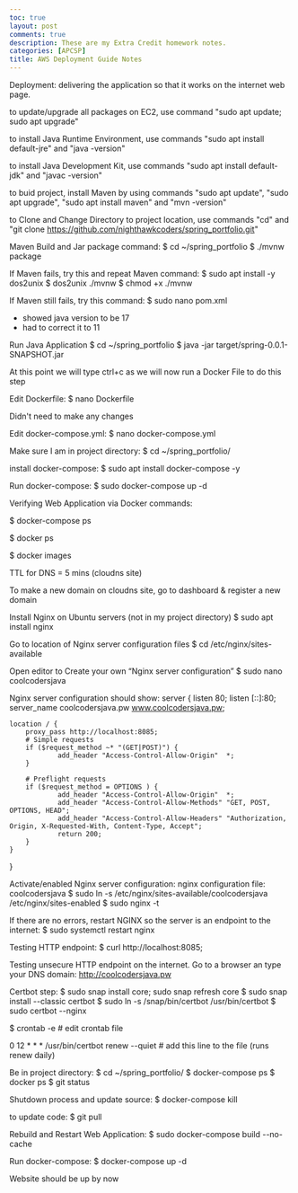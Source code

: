 ```yaml
---
toc: true
layout: post
comments: true
description: These are my Extra Credit homework notes.
categories: [APCSP]
title: AWS Deployment Guide Notes
---
```


Deployment: delivering the application so that it works on the internet web page.

to update/upgrade all packages on EC2, use command "sudo apt update; sudo apt upgrade"

to install Java Runtime Environment, use commands "sudo apt install default-jre" and "java -version"

to install Java Development Kit, use commands "sudo apt install default-jdk" and "javac -version"

to buid project, install Maven by using commands "sudo apt update", "sudo apt upgrade", "sudo apt install maven" and "mvn -version"

to Clone and Change Directory to project location, use commands "cd" and "git clone https://github.com/nighthawkcoders/spring_portfolio.git"

Maven Build and Jar package command: 
$ cd ~/spring_portfolio
$ ./mvnw package

If Maven fails, try this and repeat Maven command:
$ sudo apt install -y dos2unix
$ dos2unix ./mvnw
$ chmod +x ./mvnw

If Maven still fails, try this command:
$ sudo nano pom.xml

 - showed java version to be 17
 - had to correct it to 11

Run Java Application
$ cd ~/spring_portfolio
$ java -jar target/spring-0.0.1-SNAPSHOT.jar

At this point we will type ctrl+c as we will now run a Docker File to do this step

Edit Dockerfile:
$ nano Dockerfile

Didn't need to make any changes

Edit docker-compose.yml:
$ nano docker-compose.yml

Make sure I am in project directory:
$ cd ~/spring_portfolio/

install docker-compose:
$ sudo apt install docker-compose -y

Run docker-compose: 
$ sudo docker-compose up -d

Verifying Web Application via Docker commands:

$ docker-compose ps

$ docker ps

$ docker images

TTL for DNS = 5 mins (cloudns site)

To make a new domain on cloudns site, go to dashboard & register a new domain



Install Nginx on Ubuntu servers (not in my project directory)
$ sudo apt install nginx

Go to location of Nginx server configuration files
$ cd /etc/nginx/sites-available

Open editor to Create your own “Nginx server configuration”
$ sudo nano coolcodersjava

Nginx server configuration should show:
server {
    listen 80;
    listen [::]:80;
    server_name coolcodersjava.pw www.coolcodersjava.pw;

    location / {
        proxy_pass http://localhost:8085;
        # Simple requests
        if ($request_method ~* "(GET|POST)") {
                add_header "Access-Control-Allow-Origin"  *;
        }

        # Preflight requests
        if ($request_method = OPTIONS ) {
                add_header "Access-Control-Allow-Origin"  *;
                add_header "Access-Control-Allow-Methods" "GET, POST, OPTIONS, HEAD";
                add_header "Access-Control-Allow-Headers" "Authorization, Origin, X-Requested-With, Content-Type, Accept";
                return 200;
        }
    }
}

Activate/enabled Nginx server configuration:
nginx configuration file: coolcodersjava
$ sudo ln -s /etc/nginx/sites-available/coolcodersjava /etc/nginx/sites-enabled
$ sudo nginx -t

If there are no errors, restart NGINX so the server is an endpoint to the internet:
$ sudo systemctl restart nginx

Testing HTTP endpoint:
$ curl http://localhost:8085;

Testing unsecure HTTP endpoint on the internet. Go to a browser an type your DNS domain: http://coolcodersjava.pw

Certbot step:
$ sudo snap install core; sudo snap refresh core
$ sudo snap install --classic certbot
$ sudo ln -s /snap/bin/certbot /usr/bin/certbot
$ sudo certbot --nginx

$ crontab -e # edit crontab file

0 12 * * * /usr/bin/certbot renew --quiet # add this line to the file (runs renew daily)

Be in project directory:
$ cd ~/spring_portfolio/
$ docker-compose ps
$ docker ps
$ git status

Shutdown process and update source:
$ docker-compose kill

to update code:
$ git pull

Rebuild and Restart Web Application:
$ sudo docker-compose build --no-cache

Run docker-compose:
$ docker-compose up -d

Website should be up by now